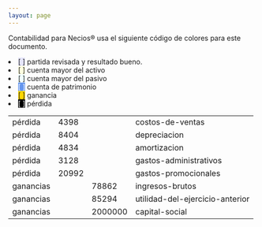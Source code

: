 ```yaml
--- 
layout: page
--- 
```


Contabilidad para Necios® usa el siguiente código de colores para este documento.
<li><span style='background-color: lavender'>[    ]</span> partida revisada y resultado bueno. </li>
<li><span style='background-color: lightyellow'>[    ]</span> cuenta mayor del activo </li>
<li><span style='background-color: azure'>[    ]</span> cuenta mayor del pasivo </li>
<li><span style='color: white; background-color: cornflowerblue'>[    ]</span> cuenta de patrimonio </li>
<li><span style='background-color: gold'>[    ]</span> ganancia </li>
<li><span style='color: white; background-color: black'>[    ]</span> pérdida </li>
<table><tbody>
<tr><td>pérdida</td><td>4398</td><td></td><td>costos-de-ventas</td></tr>
<tr><td>pérdida</td><td>8404</td><td></td><td>depreciacion</td></tr>
<tr><td>pérdida</td><td>4834</td><td></td><td>amortizacion</td></tr>
<tr><td>pérdida</td><td>3128</td><td></td><td>gastos-administrativos</td></tr>
<tr><td>pérdida</td><td>20992</td><td></td><td>gastos-promocionales</td></tr>
<tr><td> ganancias </td><td> </td><td>78862</td><td>ingresos-brutos</td></tr>
<tr><td> ganancias </td><td> </td><td>85294</td><td>utilidad-del-ejercicio-anterior</td></tr>
<tr><td> ganancias </td><td> </td><td>2000000</td><td>capital-social</td></tr>
<table><tbody>
